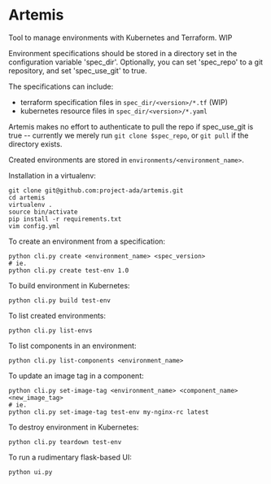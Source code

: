 # Artemis
Tool to manage environments with Kubernetes and Terraform. WIP

Environment specifications should be stored in a directory set in the configuration variable 'spec_dir'. Optionally, you can set 'spec_repo' to a git repository, and set 'spec_use_git' to true.

The specifications can include:
- terraform specification files in ```spec_dir/<version>/*.tf``` (WIP)
- kubernetes resource files in ```spec_dir/<version>/*.yaml```

Artemis makes no effort to authenticate to pull the repo if spec_use_git is true -- currently we merely run ```git clone $spec_repo```, or ```git pull``` if the directory exists.


Created environments are stored in ```environments/<environment_name>```.

Installation in a virtualenv:
```
git clone git@github.com:project-ada/artemis.git
cd artemis
virtualenv .
source bin/activate
pip install -r requirements.txt
vim config.yml
```

To create an environment from a specification:
```
python cli.py create <environment_name> <spec_version>
# ie.
python cli.py create test-env 1.0
```

To build environment in Kubernetes:
```
python cli.py build test-env
```

To list created environments:
```
python cli.py list-envs
```

To list components in an environment:
```
python cli.py list-components <environment_name>
```

To update an image tag in a component:
```
python cli.py set-image-tag <environment_name> <component_name> <new_image_tag>
# ie.
python cli.py set-image-tag test-env my-nginx-rc latest
```

To destroy environment in Kubernetes:
```
python cli.py teardown test-env
```

To run a rudimentary flask-based UI:
```
python ui.py
```
